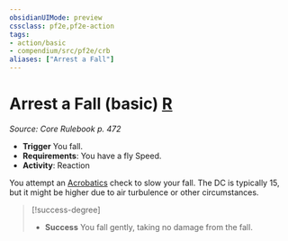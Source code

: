 ```yaml
---
obsidianUIMode: preview
cssclass: pf2e,pf2e-action
tags:
- action/basic
- compendium/src/pf2e/crb
aliases: ["Arrest a Fall"]
---
```

# Arrest a Fall (basic) [R](../core-rulebook/chapter-9-playing-the-game.md#Actions "Reaction")
*Source: Core Rulebook p. 472*  


- **Trigger** You fall.
- **Requirements**: You have a fly Speed.
- **Activity**: Reaction

You attempt an [Acrobatics](../../compendium/skills.md#Acrobatics) check to slow your fall. The DC is typically 15, but it might be higher due to air turbulence or other circumstances.

> [!success-degree] 
> - **Success** You fall gently, taking no damage from the fall.
